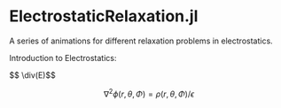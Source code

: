 # ElectrostaticRelaxation.jl

A series of animations for different relaxation problems in electrostatics. 

  
Introduction to Electrostatics: 

$$ \div(E)\$$

  $$ \nabla^{2}\phi(r,\theta,\Phi)=\rho(r,\theta,\Phi)/\epsilon $$



  

  


